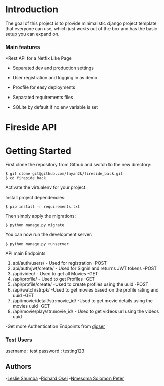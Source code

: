 # Introduction

The goal of this project is to provide minimalistic django project template that everyone can use, which _just works_ out of the box and has the basic setup you can expand on.


### Main features

*Rest API for a Netfix Like Page

* Separated dev and production settings


* User registration and logging in as demo

* Procfile for easy deployments

* Separated requirements files

* SQLite by default if no env variable is set


#  Fireside API

# Getting Started

First clone the repository from Github and switch to the new directory:

    $ git clone git@github.com/layan2k/fireside_back.git
    $ cd fireside_back

Activate the virtualenv for your project.

Install project dependencies:

    $ pip install -r requirements.txt


Then simply apply the migrations:

    $ python manage.py migrate


You can now run the development server:

    $ python manage.py runserver

API main Endpoints

1. api/auth/users/ - Used for registration -POST
2. api/auth/jwt/create/ - Used for Signin and returns JWT tokens -POST
3. /api/video/ - Used to get all Movies -GET
4. /api/profile/ - Used to get Profiles -GET
5. /api/profile/create/ -Used to create profiles using the uuid -POST
6. /api/watch/str:pk/ -Used to get movies based on the profile rating and uuid -GET
7. /api/movie/detail/str:movie_id/ -Used to get movie details using the movies uuid -GET
8. /api/movie/play/str:movie_id/ - Used to get videos url using the videos uuid

-Get more Authentication Endpoints from [djoser](https://djoser.readthedocs.io/en/latest/base_endpoints.html)


### Test Users

username : test
password : testing123

## Authors

-[Leslie Shumba](https://github.com/layan2k)
-[Richard Osei](https://github.com/mrbridge-mrbridge)
-[Nmesoma Solomon Peter](https://github.com/Nmesoma-solomon-peter)